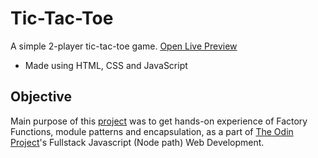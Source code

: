 # Tic-Tac-Toe
A simple 2-player tic-tac-toe game. [Open Live Preview](https://jnDhruv.github.io/odin-tic-tac-toe)
- Made using HTML, CSS and JavaScript

## Objective
Main purpose of this [project](https://www.theodinproject.com/lessons/node-path-javascript-tic-tac-toe) was to get hands-on experience of Factory Functions, module patterns and encapsulation, as a part of [The Odin Project](https://theodinproject.com)'s Fullstack Javascript (Node path) Web Development.
